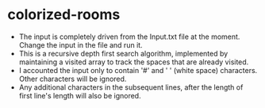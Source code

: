 # colorized-rooms
* The input is completely driven from the Input.txt file at the moment. Change the input in the file and run it.
* This is a recursive depth first search algorithm, implemented by maintaining a visited array to track the spaces that are already visited.
* I accounted the input only to contain '#' and ' ' (white space) characters. Other characters will be ignored.
* Any additional characters in the subsequent lines, after the length of first line's length will also be ignored.
